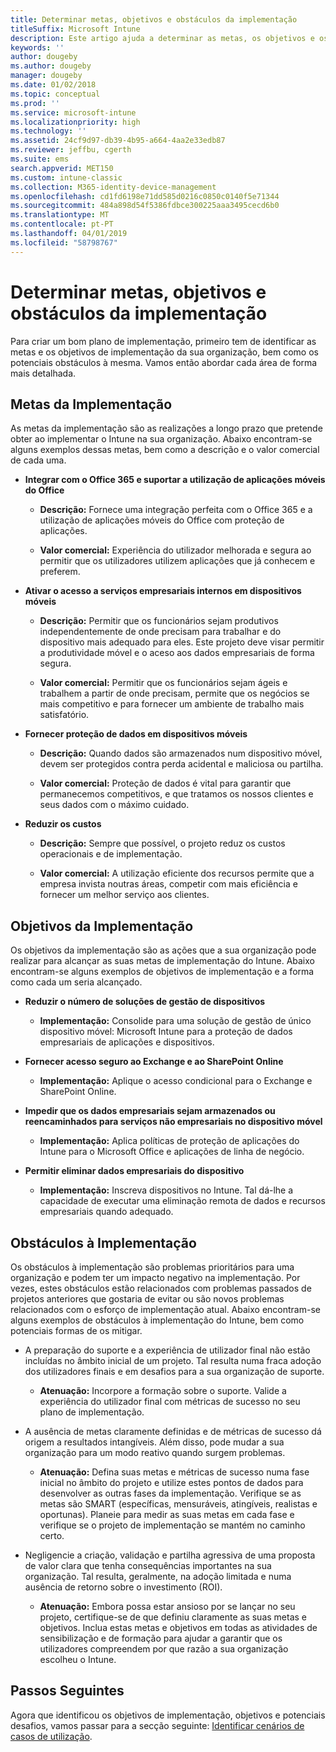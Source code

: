 ```yaml
---
title: Determinar metas, objetivos e obstáculos da implementação
titleSuffix: Microsoft Intune
description: Este artigo ajuda a determinar as metas, os objetivos e os obstáculos da implementação para uma implementação apenas na cloud do Microsoft Intune.
keywords: ''
author: dougeby
ms.author: dougeby
manager: dougeby
ms.date: 01/02/2018
ms.topic: conceptual
ms.prod: ''
ms.service: microsoft-intune
ms.localizationpriority: high
ms.technology: ''
ms.assetid: 24cf9d97-db39-4b95-a664-4aa2e33edb87
ms.reviewer: jeffbu, cgerth
ms.suite: ems
search.appverid: MET150
ms.custom: intune-classic
ms.collection: M365-identity-device-management
ms.openlocfilehash: cd1fd6198e71dd585d0216c0850c0140f5e71344
ms.sourcegitcommit: 484a898d54f5386fdbce300225aaa3495cecd6b0
ms.translationtype: MT
ms.contentlocale: pt-PT
ms.lasthandoff: 04/01/2019
ms.locfileid: "58798767"
---
```

# <a name="determine-deployment-goals-objectives-and-challenges"></a>Determinar metas, objetivos e obstáculos da implementação

Para criar um bom plano de implementação, primeiro tem de identificar as metas e os objetivos de implementação da sua organização, bem como os potenciais obstáculos à mesma. Vamos então abordar cada área de forma mais detalhada.

## <a name="deployment-goals"></a>Metas da Implementação

As metas da implementação são as realizações a longo prazo que pretende obter ao implementar o Intune na sua organização. Abaixo encontram-se alguns exemplos dessas metas, bem como a descrição e o valor comercial de cada uma.

-   **Integrar com o Office 365 e suportar a utilização de aplicações móveis do Office**

    -   **Descrição:** Fornece uma integração perfeita com o Office 365 e a utilização de aplicações móveis do Office com proteção de aplicações.

    -   **Valor comercial:** Experiência do utilizador melhorada e segura ao permitir que os utilizadores utilizem aplicações que já conhecem e preferem.

-   **Ativar o acesso a serviços empresariais internos em dispositivos móveis**

    -   **Descrição:** Permitir que os funcionários sejam produtivos independentemente de onde precisam para trabalhar e do dispositivo mais adequado para eles. Este projeto deve visar permitir a produtividade móvel e o aceso aos dados empresariais de forma segura.

    -   **Valor comercial:** Permitir que os funcionários sejam ágeis e trabalhem a partir de onde precisam, permite que os negócios se mais competitivo e para fornecer um ambiente de trabalho mais satisfatório.

-   **Fornecer proteção de dados em dispositivos móveis**

    -   **Descrição:** Quando dados são armazenados num dispositivo móvel, devem ser protegidos contra perda acidental e maliciosa ou partilha.

    -   **Valor comercial:** Proteção de dados é vital para garantir que permanecemos competitivos, e que tratamos os nossos clientes e seus dados com o máximo cuidado.

-   **Reduzir os custos**

    -   **Descrição:** Sempre que possível, o projeto reduz os custos operacionais e de implementação.

    -    **Valor comercial:** A utilização eficiente dos recursos permite que a empresa invista noutras áreas, competir com mais eficiência e fornecer um melhor serviço aos clientes.

## <a name="deployment-objectives"></a>Objetivos da Implementação

Os objetivos da implementação são as ações que a sua organização pode realizar para alcançar as suas metas de implementação do Intune. Abaixo encontram-se alguns exemplos de objetivos de implementação e a forma como cada um seria alcançado.

-   **Reduzir o número de soluções de gestão de dispositivos**

    -   **Implementação:** Consolide para uma solução de gestão de único dispositivo móvel: Microsoft Intune para a proteção de dados empresariais de aplicações e dispositivos.

-   **Fornecer acesso seguro ao Exchange e ao SharePoint Online**

    -   **Implementação:** Aplique o acesso condicional para o Exchange e SharePoint Online.

-   **Impedir que os dados empresariais sejam armazenados ou reencaminhados para serviços não empresariais no dispositivo móvel**

    -   **Implementação:** Aplica políticas de proteção de aplicações do Intune para o Microsoft Office e aplicações de linha de negócio.

-   **Permitir eliminar dados empresariais do dispositivo**

    -   **Implementação:** Inscreva dispositivos no Intune. Tal dá-lhe a capacidade de executar uma eliminação remota de dados e recursos empresariais quando adequado.

## <a name="deployment-challenges"></a>Obstáculos à Implementação

Os obstáculos à implementação são problemas prioritários para uma organização e podem ter um impacto negativo na implementação. Por vezes, estes obstáculos estão relacionados com problemas passados de projetos anteriores que gostaria de evitar ou são novos problemas relacionados com o esforço de implementação atual. Abaixo encontram-se alguns exemplos de obstáculos à implementação do Intune, bem como potenciais formas de os mitigar.

-   A preparação do suporte e a experiência de utilizador final não estão incluídas no âmbito inicial de um projeto. Tal resulta numa fraca adoção dos utilizadores finais e em desafios para a sua organização de suporte.

    -   **Atenuação:** Incorpore a formação sobre o suporte. Valide a experiência do utilizador final com métricas de sucesso no seu plano de implementação.

-   A ausência de metas claramente definidas e de métricas de sucesso dá origem a resultados intangíveis. Além disso, pode mudar a sua organização para um modo reativo quando surgem problemas.

    -   **Atenuação:** Defina suas metas e métricas de sucesso numa fase inicial no âmbito do projeto e utilize estes pontos de dados para desenvolver as outras fases da implementação. Verifique se as metas são SMART (específicas, mensuráveis, atingíveis, realistas e oportunas). Planeie para medir as suas metas em cada fase e verifique se o projeto de implementação se mantém no caminho certo.

-   Negligencie a criação, validação e partilha agressiva de uma proposta de valor clara que tenha consequências importantes na sua organização. Tal resulta, geralmente, na adoção limitada e numa ausência de retorno sobre o investimento (ROI).

    -   **Atenuação:** Embora possa estar ansioso por se lançar no seu projeto, certifique-se de que definiu claramente as suas metas e objetivos. Inclua estas metas e objetivos em todas as atividades de sensibilização e de formação para ajudar a garantir que os utilizadores compreendem por que razão a sua organização escolheu o Intune.

## <a name="next-steps"></a>Passos Seguintes

Agora que identificou os objetivos de implementação, objetivos e potenciais desafios, vamos passar para a secção seguinte: [Identificar cenários de casos de utilização](planning-guide-scenarios.md).
